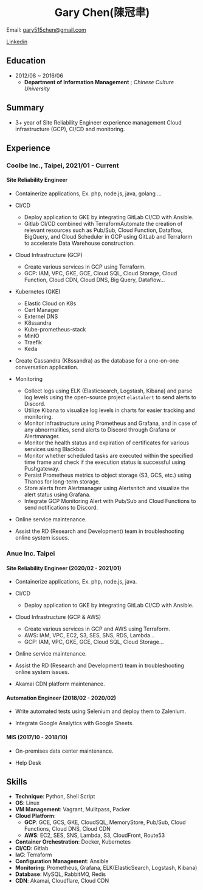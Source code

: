 # <center>Gary Chen(陳冠聿)</center>

Email: gary515chen@gmail.com

[Linkedin](www.linkedin.com/in/guanyu515chen)

## Education
* 2012/08 ~ 2016/06 
  * **Department of Information Management** ; *Chinese Culture University*

## Summary
* 3+ year of Site Reliability Engineer experience management Cloud infrastructure (GCP), CI/CD and monitoring.

## Experience

### Coolbe Inc., Taipei, 2021/01 - Current
#### Site Reliability Engineer
* Containerize applications, Ex. php, node.js, java, golang ...

* CI/CD
  * Deploy application to GKE by integrating GitLab CI/CD with Ansible.
  * Gitlab CI/CD combined with TerraformAutomate the creation of relevant resources such as Pub/Sub, Cloud Function, Dataflow, BigQuery, and Cloud Scheduler in GCP using GitLab and Terraform to accelerate Data Warehouse construction.

* Cloud Infrastructure (GCP)
  * Create various services in GCP using Terraform.
  * GCP: IAM, VPC, GKE, GCE, Cloud SQL, Cloud Storage, Cloud Function, Cloud CDN, Cloud DNS, Big Query, Dataflow...

* Kubernetes (GKE)
  * Elastic Cloud on K8s
  * Cert Manager
  * Externel DNS
  * K8ssandra
  * Kube-prometheus-stack
  * MinIO
  * Traefik
  * Keda

* Create Cassandra (K8ssandra) as the database for a one-on-one conversation application.

* Monitoring
  * Collect logs using ELK (Elasticsearch, Logstash, Kibana) and parse log levels using the open-source project `elastalert` to send alerts to Discord.
  * Utilize Kibana to visualize log levels in charts for easier tracking and monitoring.
  * Monitor infrastructure using Prometheus and Grafana, and in case of any abnormalities, send alerts to Discord through Grafana or Alertmanager.
  * Monitor the health status and expiration of certificates for various services using Blackbox.
  * Monitor whether scheduled tasks are executed within the specified time frame and check if the execution status is successful using Pushgateway.
  * Persist Prometheus metrics to object storage (S3, GCS, etc.) using Thanos for long-term storage.
  * Store alerts from Alertmanager using Alertsnitch and visualize the alert status using Grafana.
  * Integrate GCP Monitoring Alert with Pub/Sub and Cloud Functions to send notifications to Discord.

* Online service maintenance.

* Assist the RD (Research and Development) team in troubleshooting online system issues.

### Anue Inc. Taipei
#### Site Reliability Engineer (2020/02 - 2021/01)
* Containerize applications, Ex. php, node.js, java.

* CI/CD
  * Deploy application to GKE by integrating GitLab CI/CD with Ansible.

* Cloud Infrastructure (GCP & AWS)
  * Create various services in GCP and AWS using Terraform.
  * AWS: IAM, VPC, EC2, S3, SES, SNS, RDS, Lambda...
  * GCP: IAM, VPC, GKE, GCE, Cloud SQL, Cloud Storage...

* Online service maintenance.

* Assist the RD (Research and Development) team in troubleshooting online system issues.

* Akamai CDN platform maintenance.

#### Automation Engineer (2018/02 - 2020/02)
* Write automated tests using Selenium and deploy them to Zalenium.

* Integrate Google Analytics with Google Sheets.

#### MIS (2017/10 - 2018/10)
* On-premises data center maintenance.

* Help Desk

## Skills
* **Technique**: Python, Shell Script
* **OS**: Linux
* **VM Management**: Vagrant, Mulitpass, Packer
* **Cloud Platform**:
  * **GCP**: GCE, GCS, GKE, CloudSQL, MemoryStore, Pub/Sub, Cloud Functions, Cloud DNS, Cloud CDN
  * **AWS**: EC2, SES, SNS, Lambda, S3, CloudFront, Route53
* **Container Orchestration**: Docker, Kubernetes
* **CI/CD**: Gitlab
* **IaC**: Terraform
* **Configuration Management**: Ansible
* **Monitoring**: Prometheus, Grafana, ELK(ElasticSearch, Logstash, Kibana)
* **Database**: MySQL, RabbitMQ, Redis
* **CDN**: Akamai, Cloudflare, Cloud CDN
